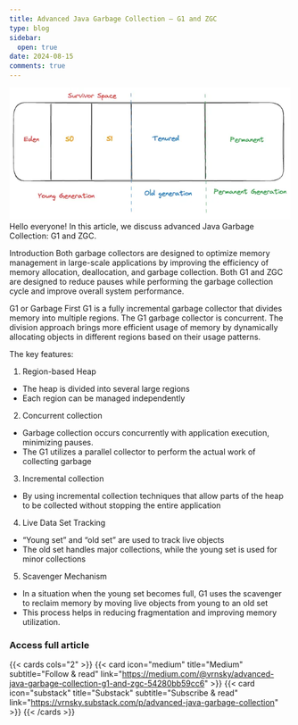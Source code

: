 ```yaml
---
title: Advanced Java Garbage Collection — G1 and ZGC
type: blog
sidebar:
  open: true
date: 2024-08-15
comments: true
---
```


![Garbage Collector](gc-1.png "Garbage collector")
Hello everyone! In this article, we discuss advanced Java Garbage Collection: G1 and ZGC.

Introduction
Both garbage collectors are designed to optimize memory management in large-scale applications by improving the efficiency of memory allocation, deallocation, and garbage collection. Both G1 and ZGC are designed to reduce pauses while performing the garbage collection cycle and improve overall system performance.

G1 or Garbage First
G1 is a fully incremental garbage collector that divides memory into multiple regions. The G1 garbage collector is concurrent. The division approach brings more efficient usage of memory by dynamically allocating objects in different regions based on their usage patterns.

The key features:
1. Region-based Heap
- The heap is divided into several large regions
- Each region can be managed independently
2. Concurrent collection
- Garbage collection occurs concurrently with application execution, minimizing pauses.
- The G1 utilizes a parallel collector to perform the actual work of collecting garbage
3. Incremental collection
- By using incremental collection techniques that allow parts of the heap to be collected without stopping the entire application
4. Live Data Set Tracking
- “Young set” and “old set” are used to track live objects
- The old set handles major collections, while the young set is used for minor collections
5. Scavenger Mechanism
- In a situation when the young set becomes full, G1 uses the scavenger to reclaim memory by moving live objects from young to an old set
- This process helps in reducing fragmentation and improving memory utilization.

### Access full article
{{< cards cols="2" >}}
{{< card icon="medium" title="Medium" subtitle="Follow & read" link="https://medium.com/@vrnsky/advanced-java-garbage-collection-g1-and-zgc-54280bb59cc6" >}}
{{< card icon="substack" title="Substack" subtitle="Subscribe & read" link="https://vrnsky.substack.com/p/advanced-java-garbage-collection" >}}
{{< /cards >}}
